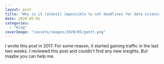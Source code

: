 ```yaml
---
layout: post
title: "Why is it (almost) impossible to set deadlines for data science projects?"
date: 2020-05-01
categories: 
  - "blog"
coverImage: "/assets/images/2020/05/gantt.png"
---
```


I wrote this post in 2017. For some reason, it started gaining traffic in the last two weeks. I reviewed this post and couldn't find any new insights. But maybe you can help me.
